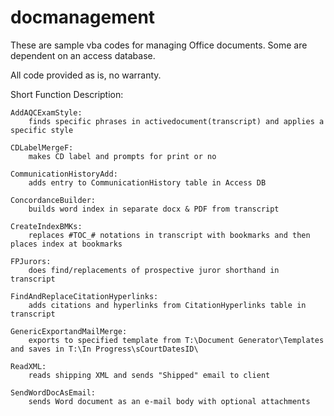 # docmanagement

These are sample vba codes for managing Office documents.  Some are dependent on an access database. 

All code provided as is, no warranty.

Short Function Description:

	AddAQCExamStyle:  
		finds specific phrases in activedocument(transcript) and applies a specific style
		
	CDLabelMergeF:  
		makes CD label and prompts for print or no
		
	CommunicationHistoryAdd:  
		adds entry to CommunicationHistory table in Access DB
		
	ConcordanceBuilder:  
		builds word index in separate docx & PDF from transcript
		
	CreateIndexBMKs:  
		replaces #TOC_# notations in transcript with bookmarks and then places index at bookmarks
		
	FPJurors:  
		does find/replacements of prospective juror shorthand in transcript
		
	FindAndReplaceCitationHyperlinks:  
		adds citations and hyperlinks from CitationHyperlinks table in transcript
		
	GenericExportandMailMerge:  
		exports to specified template from T:\Document Generator\Templates and saves in T:\In Progress\sCourtDatesID\
  
  	ReadXML:  
		reads shipping XML and sends "Shipped" email to client
		
	SendWordDocAsEmail:  
		sends Word document as an e-mail body with optional attachments

  
  
  
